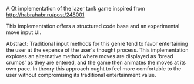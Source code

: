 A Qt implementation of the lazer tank game inspired from http://habrahabr.ru/post/248001

This implementation offers a structured code base and an experimental move input UI.

Abstract:
Traditional input methods for this genre tend to favor entertaining the user at the
expense of the user's thought process. This implementation explores an alternative
method where moves are displayed as 'bread crumbs' as they are entered, and the game
then animates the moves at its own pace. In theory this approach ought to feel more
comfortable to the user without compromising its traditional entertainment value.
